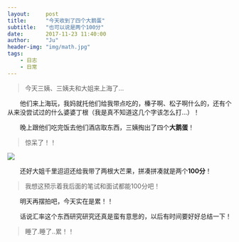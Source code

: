 ```yaml
---
layout:     post
title:      "今天收到了四个大鹅蛋"
subtitle:   "也可以说是两个100分"
date:       2017-11-23 11:40:00
author:     "Ju"
header-img: "img/math.jpg"
tags:
    - 日志
    - 日常
---
```


> 今天三姨、三姨夫和大姐来上海了...

　　他们来上海玩，我妈就托他们给我带点吃的，榛子啊、松子啊什么的，还有个从来没尝试过的什么婆婆丁根（我是真不知道这几个字该怎么打...）！

　　晚上跟他们吃完饭去他们酒店取东西，三姨掏出了四个**大鹅蛋**！

> 惊呆了！！

![](https://coco-1253659112.cos.ap-beijing-1.myqcloud.com/ju-blog/4geggs.png)

　　还好大姐千里迢迢还给我带了两根大芒果，拼凑拼凑就是两个**100分**！

> 我想这预示着我后面的笔试和面试都能100分吧！

　　明天再摆拍吧，今天实在是累！！

　　话说汇率这个东西研究研究还真是蛮有意思的，以后有时间要好好总结一下！

> 睡了.睡了..累！！
